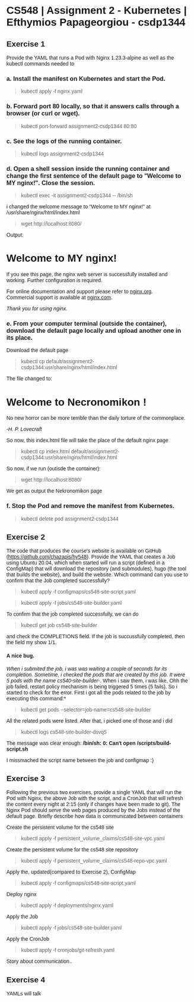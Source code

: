 # CS548 | Assignment 2 - Kubernetes | Efthymios Papageorgiou - csdp1344

## Exercise 1
Provide the YAML that runs a Pod with Nginx 1.23.3-alpine as well as the kubectl commands needed to

### a. Install the manifest on Kubernetes and start the Pod.

> kubectl apply -f nginx.yaml  

### b. Forward port 80 locally, so that it answers calls through a browser (or curl or wget).

> kubectl port-forward assignment2-csdp1344 80:80  

### c. See the logs of the running container.

> kubectl logs assignment2-csdp1344  

### d. Open a shell session inside the running container and change the first sentence of the default page to "Welcome to MY nginx!". Close the session.

> kubectl exec -it assignment2-csdp1344 -- /bin/sh  

i changed the welcome message to "Welcome to MY nginx!" at /usr/share/nginx/html/index.html

> wget http://localhost:8080/  

Output:  
<!DOCTYPE html>
<html>
<head>
<title>Welcome to MY nginx!</title>
<style>
html { color-scheme: light dark; }
body { width: 35em; margin: 0 auto;
font-family: Tahoma, Verdana, Arial, sans-serif; }
</style>
</head>
<body>
<h1>Welcome to MY nginx!</h1>
<p>If you see this page, the nginx web server is successfully installed and
working. Further configuration is required.</p>

<p>For online documentation and support please refer to
<a href="http://nginx.org/">nginx.org</a>.<br/>
Commercial support is available at
<a href="http://nginx.com/">nginx.com</a>.</p>

<p><em>Thank you for using nginx.</em></p>
</body>
</html>  

### e. From your computer terminal (outside the container), download the default page locally and upload another one in its place.  

Download the default page
> kubectl cp default/assignment2-csdp1344:usr/share/nginx/html/index.html 

The file changed to:

<!DOCTYPE html>
<html>
<head>
<title>Welcome to Necronomikon !</title>
<style>
html { color-scheme: light dark; }
body { width: 35em; margin: 0 auto;
font-family: Tahoma, Verdana, Arial, sans-serif; }
</style>
</head>
<body>
<h1>Welcome to Necronomikon !</h1>
<p>No new horror can be more terrible than the daily torture of the commonplace.</p>

<p><em>-H. P. Lovecraft</em></p>
</body>
</html>

So now, this index.html file will take the place of the default nginx page  

> kubectl cp index.html default/assignment2-csdp1344:usr/share/nginx/html/index.html

So now, if we run (outisde the container):

>  wget http://localhost:8080/  

We get as output the Nekronomikon page

### f. Stop the Pod and remove the manifest from Kubernetes.  

> kubectl delete pod assignment2-csdp1344  

## Exercise 2
The code that produces the course's website is available on GitHub (https://github.com/chazapis/hy548). Provide the YAML that creates a Job using Ubuntu 20.04, which when started will run a script (defined in a ConfigMap) that will download the repository (and submodules), hugo (the tool that builds the website), and build the website. Which command can you use to confirm that the Job completed successfully?

> kubectl apply -f configmaps/cs548-site-script.yaml  

> kubectl apply -f jobs/cs548-site-builder.yaml 

To confirm that the job completed successfully, we can do  

> kubectl get job cs548-site-builder  

and check the COMPLETIONS field. If the job is succussfully completed, then the field my show 1/1.  

#### A nice bug.

*When i submited the job, i was was waiting a couple of seconds for its completion. Sometime, i checked the pods that are created by this job. It were 5 pods with the name cs540-site-builder-*. When i saw them, i was like, Ohh the job failed, restart policy mechanism is being triggered 5 times (5 fails). So i started to check for the error. First i got all the pods related to the job by executing this command:*

> kubectl get pods --selector=job-name=cs548-site-builder  

All the related pods were listed. After that, i picked one of those and i did  

> kubectl logs cs548-site-builder-dsvq5  

The message was clear enough: **/bin/sh: 0: Can't open /scripts/build-script.sh**  

I missmached the script name between the job and configmap :)


## Exercise 3 
Following the previous two exercises, provide a single YAML that will run the Pod with Nginx, the above Job with the script, and a CronJob that will refresh the content every night at 2:15 (only if changes have been made to git). The Nginx Pod should serve the web pages produced by the Jobs instead of the default page. Briefly describe how data is communicated between containers  

Create the persistent volume for the cs548 site  
> kubectl apply -f persistent_volume_claims/cs548-site-vpc.yaml  

Create the persistent volume for the cs548 site repository  
> kubectl apply -f persistent_volume_claims/cs548-repo-vpc.yaml

Apply the, updated(compared to Exercise 2), ConfigMap  
> kubectl apply -f configmaps/cs548-site-script.yaml  

Deploy nginx  
> kubectl apply -f deployments/nginx.yaml

Apply the Job  

> kubectl apply -f jobs/cs548-site-builder.yaml  

Apply the CronJob  

> kubectl apply -f cronjobs/git-refresh.yaml  

Story about communication..  

## Exercise 4  

YAMLs will talk